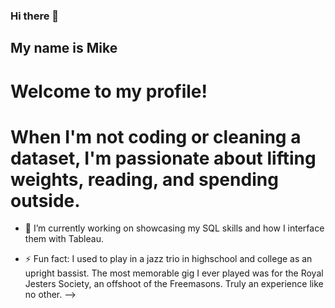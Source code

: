 ### Hi there 👋

## My name is Mike
# Welcome to my profile!

# When I'm not coding or cleaning a dataset, I'm passionate about lifting weights, reading, and spending outside.

- 🔭 I’m currently working on showcasing my SQL skills and how I interface them with Tableau.

- ⚡ Fun fact: I used to play in a jazz trio in highschool and college as an upright bassist.  The most memorable gig I ever played was for the Royal Jesters Society, an offshoot of the Freemasons. Truly an experience like no other.
-->
